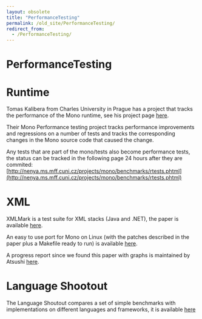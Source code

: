 ```yaml
---
layout: obsolete
title: "PerformanceTesting"
permalink: /old_site/PerformanceTesting/
redirect_from:
  - /PerformanceTesting/
---
```


PerformanceTesting
==================

Runtime
=======

Tomas Kalibera from Charles University in Prague has a project that tracks the performance of the Mono runtime, see his project page [here](http://nenya.ms.mff.cuni.cz/projects/mono/index.phtml).

Their Mono Performance testing project tracks performance improvements and regressions on a number of tests and tracks the corresponding changes in the Mono source code that caused the change.

Any tests that are part of the mono/tests also become performance tests, the status can be tracked in the following page 24 hours after they are commited: [http://nenya.ms.mff.cuni.cz/projects/mono/benchmarks/rtests.phtml](http://nenya.ms.mff.cuni.cz/projects/mono/benchmarks/rtests.phtml)

XML
===

XMLMark is a test suite for XML stacks (Java and .NET), the paper is available [here](http://www.process64.com/articles/xmlmark1/).

An easy to use port for Mono on Linux (with the patches described in the paper plus a Makefile ready to run) is available [here](http://primates.ximian.com/~miguel/tmp/xmlmark1.1.tar.gz).

A progress report since we found this paper with graphs is maintained by Atsushi [here](http://monkey.workarea.jp/mono/xml/XMLmark/).

Language Shootout
=================

The Language Shoutout compares a set of simple benchmarks with implementations on different languages and frameworks, it is available [here](http://shootout.alioth.debian.org/debian/csharp.php)


